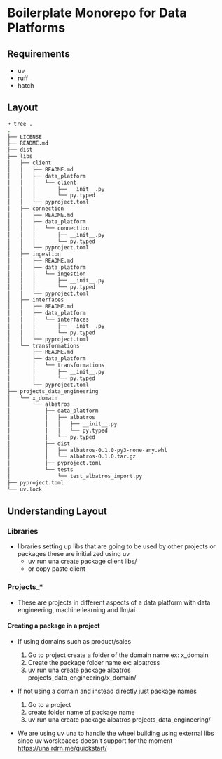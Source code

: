 # Boilerplate Monorepo for Data Platforms

## Requirements
- uv 
- ruff
- hatch

## Layout
``` bash
➜ tree .
.
├── LICENSE
├── README.md
├── dist
├── libs
│   ├── client
│   │   ├── README.md
│   │   ├── data_platform
│   │   │   └── client
│   │   │       ├── __init__.py
│   │   │       └── py.typed
│   │   └── pyproject.toml
│   ├── connection
│   │   ├── README.md
│   │   ├── data_platform
│   │   │   └── connection
│   │   │       ├── __init__.py
│   │   │       └── py.typed
│   │   └── pyproject.toml
│   ├── ingestion
│   │   ├── README.md
│   │   ├── data_platform
│   │   │   └── ingestion
│   │   │       ├── __init__.py
│   │   │       └── py.typed
│   │   └── pyproject.toml
│   ├── interfaces
│   │   ├── README.md
│   │   ├── data_platform
│   │   │   └── interfaces
│   │   │       ├── __init__.py
│   │   │       └── py.typed
│   │   └── pyproject.toml
│   └── transformations
│       ├── README.md
│       ├── data_platform
│       │   └── transformations
│       │       ├── __init__.py
│       │       └── py.typed
│       └── pyproject.toml
├── projects_data_engineering
│   └── x_domain
│       └── albatros
│           ├── data_platform
│           │   ├── albatros
│           │   │   ├── __init__.py
│           │   │   └── py.typed
│           │   └── py.typed
│           ├── dist
│           │   ├── albatros-0.1.0-py3-none-any.whl
│           │   └── albatros-0.1.0.tar.gz
│           ├── pyproject.toml
│           └── tests
│               └── test_albatros_import.py
├── pyproject.toml
└── uv.lock
```
## Understanding Layout

### Libraries

* libraries setting up libs that are going to be used by other projects or packages these are initialized using uv
    - uv run una create package client libs/
    - or copy paste client

### Projects_*

* These are projects in different aspects of a data platform with data engineering, machine learning and llm/ai

#### Creating a package in a project

* If using domains such as product/sales
    1. Go to project create a folder of the domain name ex: x_domain
    2. Create the package folder name ex: albatross
    3. uv run una create package albatros projects_data_engineering/x_domain/

* If not using a domain and instead directly just package names
    1. Go to a project
    2. create folder name of package name
    3. uv run una create package albatros projects_data_engineering/

* We are using uv una to handle the wheel building using external libs since uv worskpaces doesn't support for the moment
https://una.rdrn.me/quickstart/
